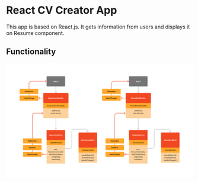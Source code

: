 # React CV Creator App
This app is based on React.js. It gets information from users and displays it on Resume component.

## Functionality
![plot](./cv_app_react/img/forms.png)